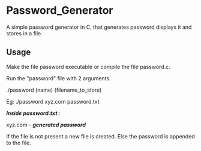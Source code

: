# Password_Generator

A simple password generator in C, that generates password displays it and stores in a file.

## Usage

Make the file password executable or compile the file password.c.

Run the "password" file with 2 arguments.

./password (name) (filename_to_store)

Eg: ./password xyz.com password.txt

***Inside password.txt*** :

xyz.com - ***generated password***

If the file is not present a new file is created. Else the password is appended to the file.
